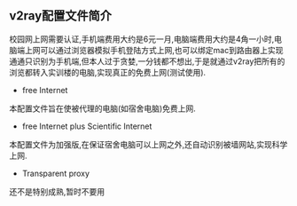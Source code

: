 v2ray配置文件简介
----

校园网上网需要认证,手机端费用大约是6元一月,电脑端费用大约是4角一小时,电脑端上网可以通过浏览器模拟手机登陆方式上网,也可以绑定mac到路由器上实现通通只识别为手机端,但本人过于贪婪,一分钱都不想出,于是就通过v2ray把所有的浏览都转入实训楼的电脑,实现真正的免费上网(测试使用).

* free Internet

本配置文件旨在使被代理的电脑(如宿舍电脑)免费上网.

* free Internet plus Scientific Internet

本配置文件为加强版,在保证宿舍电脑可以上网之外,还自动识别被墙网站,实现科学上网.

* Transparent proxy

还不是特别成熟,暂时不要用
